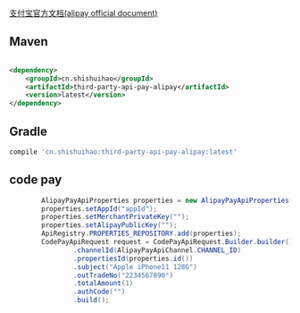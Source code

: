 [支付宝官方文档(alipay official document)](https://openhome.alipay.com/docCenter/docCenter.htm?from=openhomemenu)

## Maven

```xml

<dependency>
    <groupId>cn.shishuihao</groupId>
    <artifactId>third-party-api-pay-alipay</artifactId>
    <version>latest</version>
</dependency>
```

## Gradle

``` groovy
compile 'cn.shishuihao:third-party-api-pay-alipay:latest'
```

## code pay

``` java
        AlipayPayApiProperties properties = new AlipayPayApiProperties();
        properties.setAppId("appId");
        properties.setMerchantPrivateKey("");
        properties.setAlipayPublicKey("");
        ApiRegistry.PROPERTIES_REPOSITORY.add(properties);
        CodePayApiRequest request = CodePayApiRequest.Builder.builder()
                .channelId(AlipayPayApiChannel.CHANNEL_ID)
                .propertiesId(properties.id())
                .subject("Apple iPhone11 128G")
                .outTradeNo("2234567890")
                .totalAmount(1)
                .authCode("")
                .build();
```
